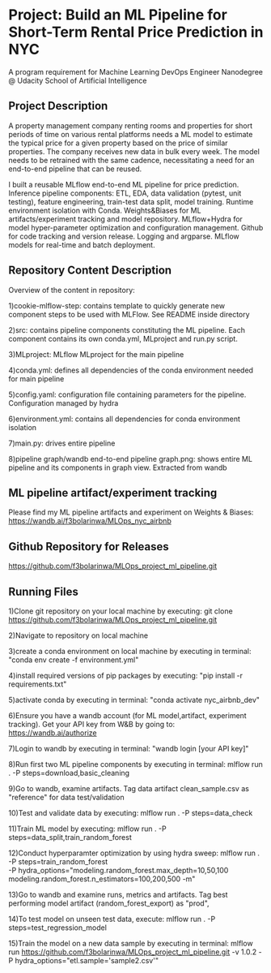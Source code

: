 # Project: Build an ML Pipeline for Short-Term Rental Price Prediction in NYC

A program requirement for Machine Learning DevOps Engineer Nanodegree @ Udacity School of Artificial Intelligence

## Project Description

A property management company renting rooms and properties for short periods of 
time on various rental platforms needs a ML model to estimate the typical price for a given property based 
on the price of similar properties. The company receives new data in bulk every week. The model needs 
to be retrained with the same cadence, necessitating a need for an end-to-end pipeline that can be reused.

I built a reusable MLflow end-to-end ML pipeline for price prediction. Inference pipeline components: ETL, EDA, data validation (pytest, unit testing), feature engineering, train-test data split, model training. Runtime environment isolation with Conda. Weights&Biases for ML artifacts/experiment tracking and model repository. MLflow+Hydra for model hyper-parameter optimization and configuration management. Github for code tracking and version release. Logging and argparse. MLflow models for real-time and batch deployment.


## Repository Content Description
Overview of the content in repository:

1)cookie-mlflow-step: contains template to quickly generate new component steps to be used with MLFlow. See README inside directory

2)src: contains pipeline components constituting the ML pipeline. Each component contains its own conda.yml, MLproject and run.py script.

3)MLproject: MLflow MLproject for the main pipeline

4)conda.yml: defines all dependencies of the conda environment needed for main pipeline

5)config.yaml: configuration file containing parameters for the pipeline. Configuration managed by hydra

6)environment.yml: contains all dependencies for conda environment isolation

7)main.py: drives entire pipeline

8)pipeline graph/wandb end-to-end pipeline graph.png: shows entire ML pipeline and its components in graph view. Extracted from wandb

## ML pipeline artifact/experiment tracking
Please find my ML pipeline artifacts and experiment on Weights & Biases: https://wandb.ai/f3bolarinwa/MLOps_nyc_airbnb

## Github Repository for Releases
https://github.com/f3bolarinwa/MLOps_project_ml_pipeline.git

## Running Files
1)Clone git repository on your local machine by executing:
git clone https://github.com/f3bolarinwa/MLOps_project_ml_pipeline.git

2)Navigate to repository on local machine

3)create a conda environment on local machine by executing in terminal:
"conda env create -f environment.yml"

4)install required versions of pip packages by executing:
"pip install -r requirements.txt"

5)activate conda by executing in terminal:
"conda activate nyc_airbnb_dev"

6)Ensure you have a wandb account (for ML model,artifact, experiment tracking). Get your API key from W&B by going to: https://wandb.ai/authorize

7)Login to wandb by executing in terminal:
"wandb login [your API key]"

8)Run first two ML pipeline components by executing in terminal:
mlflow run . -P steps=download,basic_cleaning

9)Go to wandb, examine artifacts. Tag data artifact clean_sample.csv as "reference" for data test/validation

10)Test and validate data by executing:
mlflow run . -P steps=data_check

11)Train ML model by executing:
mlflow run . -P steps=data_split,train_random_forest

12)Conduct hyperparamter optimization by using hydra sweep:
mlflow run . \
  -P steps=train_random_forest \
  -P hydra_options="modeling.random_forest.max_depth=10,50,100 modeling.random_forest.n_estimators=100,200,500 -m"

13)Go to wandb and examine runs, metrics and artifacts. Tag best performing model artifact (random_forest_export) as "prod",

14)To test model on unseen test data, execute:
mlflow run . -P steps=test_regression_model

15)Train the model on a new data sample by executing in terminal:
mlflow run https://github.com/f3bolarinwa/MLOps_project_ml_pipeline.git -v 1.0.2 -P hydra_options="etl.sample='sample2.csv'"
